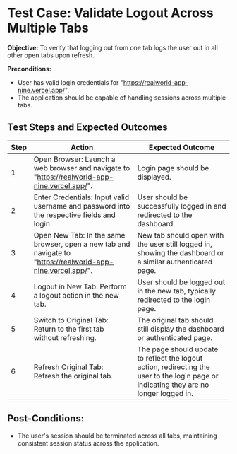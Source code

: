 # Test Case: Validate Logout Across Multiple Tabs

**Objective:** To verify that logging out from one tab logs the user out in all other open tabs upon refresh.

**Preconditions:**
- User has valid login credentials for "https://realworld-app-nine.vercel.app/".
- The application should be capable of handling sessions across multiple tabs.

## Test Steps and Expected Outcomes

| Step | Action | Expected Outcome |
|------|--------|------------------|
| 1 | Open Browser: Launch a web browser and navigate to "https://realworld-app-nine.vercel.app/". | Login page should be displayed. |
| 2 | Enter Credentials: Input valid username and password into the respective fields and login. | User should be successfully logged in and redirected to the dashboard. |
| 3 | Open New Tab: In the same browser, open a new tab and navigate to "https://realworld-app-nine.vercel.app/". | New tab should open with the user still logged in, showing the dashboard or a similar authenticated page. |
| 4 | Logout in New Tab: Perform a logout action in the new tab. | User should be logged out in the new tab, typically redirected to the login page. |
| 5 | Switch to Original Tab: Return to the first tab without refreshing. | The original tab should still display the dashboard or authenticated page. |
| 6 | Refresh Original Tab: Refresh the original tab. | The page should update to reflect the logout action, redirecting the user to the login page or indicating they are no longer logged in. |

## Post-Conditions:

- The user's session should be terminated across all tabs, maintaining consistent session status across the application.
